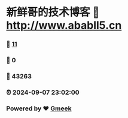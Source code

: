 # 新鲜哥的技术博客 :link: http://www.ababll5.cn 
### :page_facing_up: [11](http://www.ababll5.cn/tag.html) 
### :speech_balloon: 0 
### :hibiscus: 43263 
### :alarm_clock: 2024-09-07 23:02:00 
### Powered by :heart: [Gmeek](https://github.com/Meekdai/Gmeek)
